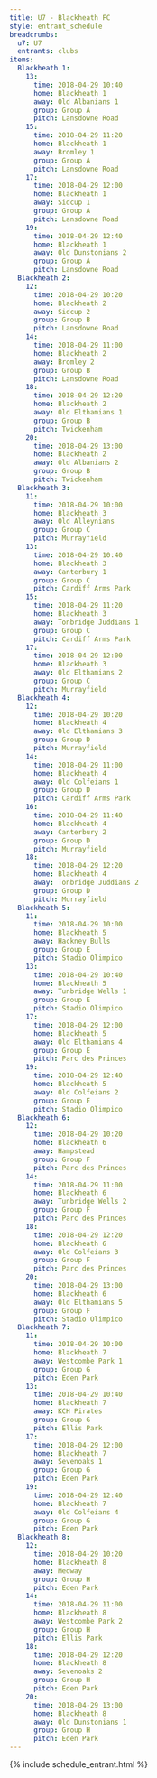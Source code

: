```yaml
---
title: U7 - Blackheath FC
style: entrant_schedule
breadcrumbs:
  u7: U7
  entrants: clubs
items:
  Blackheath 1:
    13:
      time: 2018-04-29 10:40
      home: Blackheath 1
      away: Old Albanians 1
      group: Group A
      pitch: Lansdowne Road
    15:
      time: 2018-04-29 11:20
      home: Blackheath 1
      away: Bromley 1
      group: Group A
      pitch: Lansdowne Road
    17:
      time: 2018-04-29 12:00
      home: Blackheath 1
      away: Sidcup 1
      group: Group A
      pitch: Lansdowne Road
    19:
      time: 2018-04-29 12:40
      home: Blackheath 1
      away: Old Dunstonians 2
      group: Group A
      pitch: Lansdowne Road
  Blackheath 2:
    12:
      time: 2018-04-29 10:20
      home: Blackheath 2
      away: Sidcup 2
      group: Group B
      pitch: Lansdowne Road
    14:
      time: 2018-04-29 11:00
      home: Blackheath 2
      away: Bromley 2
      group: Group B
      pitch: Lansdowne Road
    18:
      time: 2018-04-29 12:20
      home: Blackheath 2
      away: Old Elthamians 1
      group: Group B
      pitch: Twickenham
    20:
      time: 2018-04-29 13:00
      home: Blackheath 2
      away: Old Albanians 2
      group: Group B
      pitch: Twickenham
  Blackheath 3:
    11:
      time: 2018-04-29 10:00
      home: Blackheath 3
      away: Old Alleynians
      group: Group C
      pitch: Murrayfield
    13:
      time: 2018-04-29 10:40
      home: Blackheath 3
      away: Canterbury 1
      group: Group C
      pitch: Cardiff Arms Park
    15:
      time: 2018-04-29 11:20
      home: Blackheath 3
      away: Tonbridge Juddians 1
      group: Group C
      pitch: Cardiff Arms Park
    17:
      time: 2018-04-29 12:00
      home: Blackheath 3
      away: Old Elthamians 2
      group: Group C
      pitch: Murrayfield
  Blackheath 4:
    12:
      time: 2018-04-29 10:20
      home: Blackheath 4
      away: Old Elthamians 3
      group: Group D
      pitch: Murrayfield
    14:
      time: 2018-04-29 11:00
      home: Blackheath 4
      away: Old Colfeians 1
      group: Group D
      pitch: Cardiff Arms Park
    16:
      time: 2018-04-29 11:40
      home: Blackheath 4
      away: Canterbury 2
      group: Group D
      pitch: Murrayfield
    18:
      time: 2018-04-29 12:20
      home: Blackheath 4
      away: Tonbridge Juddians 2
      group: Group D
      pitch: Murrayfield
  Blackheath 5:
    11:
      time: 2018-04-29 10:00
      home: Blackheath 5
      away: Hackney Bulls
      group: Group E
      pitch: Stadio Olimpico
    13:
      time: 2018-04-29 10:40
      home: Blackheath 5
      away: Tunbridge Wells 1
      group: Group E
      pitch: Stadio Olimpico
    17:
      time: 2018-04-29 12:00
      home: Blackheath 5
      away: Old Elthamians 4
      group: Group E
      pitch: Parc des Princes
    19:
      time: 2018-04-29 12:40
      home: Blackheath 5
      away: Old Colfeians 2
      group: Group E
      pitch: Stadio Olimpico
  Blackheath 6:
    12:
      time: 2018-04-29 10:20
      home: Blackheath 6
      away: Hampstead
      group: Group F
      pitch: Parc des Princes
    14:
      time: 2018-04-29 11:00
      home: Blackheath 6
      away: Tunbridge Wells 2
      group: Group F
      pitch: Parc des Princes
    18:
      time: 2018-04-29 12:20
      home: Blackheath 6
      away: Old Colfeians 3
      group: Group F
      pitch: Parc des Princes
    20:
      time: 2018-04-29 13:00
      home: Blackheath 6
      away: Old Elthamians 5
      group: Group F
      pitch: Stadio Olimpico
  Blackheath 7:
    11:
      time: 2018-04-29 10:00
      home: Blackheath 7
      away: Westcombe Park 1
      group: Group G
      pitch: Eden Park
    13:
      time: 2018-04-29 10:40
      home: Blackheath 7
      away: KCH Pirates
      group: Group G
      pitch: Ellis Park
    17:
      time: 2018-04-29 12:00
      home: Blackheath 7
      away: Sevenoaks 1
      group: Group G
      pitch: Eden Park
    19:
      time: 2018-04-29 12:40
      home: Blackheath 7
      away: Old Colfeians 4
      group: Group G
      pitch: Eden Park
  Blackheath 8:
    12:
      time: 2018-04-29 10:20
      home: Blackheath 8
      away: Medway
      group: Group H
      pitch: Eden Park
    14:
      time: 2018-04-29 11:00
      home: Blackheath 8
      away: Westcombe Park 2
      group: Group H
      pitch: Ellis Park
    18:
      time: 2018-04-29 12:20
      home: Blackheath 8
      away: Sevenoaks 2
      group: Group H
      pitch: Eden Park
    20:
      time: 2018-04-29 13:00
      home: Blackheath 8
      away: Old Dunstonians 1
      group: Group H
      pitch: Eden Park
---
```


{% include schedule_entrant.html %}
